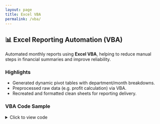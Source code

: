 ```yaml
---
layout: page
title: Excel VBA
permalink: /vba/
---
```


## 📊 Excel Reporting Automation (VBA)

Automated monthly reports using **Excel VBA**, helping to reduce manual steps in financial summaries and improve reliability.

### Highlights

- Generated dynamic pivot tables with department/month breakdowns.
- Preprocessed raw data (e.g. profit calculation) via VBA.
- Recreated and formatted clean sheets for reporting delivery.

### VBA Code Sample

<details>
<summary>Click to view code</summary>

```vba
Sub MonthlyReport()

    Dim wsData As Worksheet
    Dim wsReport As Worksheet
    Dim lastRow As Long
    Dim rng As Range
    Dim pivotCache As pivotCache
    Dim pivotTable As pivotTable
    Dim dataRange As Range
    
    ' Set worksheet references
    Set wsData = ThisWorkbook.Sheets("Data")
    
    ' Delete old Report if exists
    On Error Resume Next
    Application.DisplayAlerts = False
    ThisWorkbook.Sheets("Report").Delete
    Application.DisplayAlerts = True
    On Error GoTo 0

    ' Add new Report sheet
    Set wsReport = ThisWorkbook.Sheets.Add
    wsReport.Name = "Report"

    ' Add Profit column if not exists
    lastRow = wsData.Cells(wsData.Rows.Count, "A").End(xlUp).Row
    If wsData.Cells(1, 5).Value <> "Profit" Then
        wsData.Cells(1, 5).Value = "Profit"
        wsData.Range("E2:E" & lastRow).Formula = "=C2-D2"
        wsData.Range("E2:E" & lastRow).Value = wsData.Range("E2:E" & lastRow).Value
    End If

    ' Define data range
    Set dataRange = wsData.Range("A1").CurrentRegion

    ' Create pivot table cache
    Set pivotCache = ThisWorkbook.PivotCaches.Create( _
        SourceType:=xlDatabase, _
        SourceData:=dataRange)

    ' Create pivot table
    Set pivotTable = pivotCache.CreatePivotTable( _
        TableDestination:=wsReport.Range("A3"), _
        TableName:="MonthlySummary")

    ' Configure pivot table
    With pivotTable
        .PivotFields("Month").Orientation = xlRowField
        .PivotFields("Department").Orientation = xlColumnField
        .AddDataField .PivotFields("Profit"), "Total Profit", xlSum
    End With

    ' Title
    wsReport.Range("A1").Value = "Monthly Profit Summary"
    wsReport.Range("A1").Font.Size = 14
    wsReport.Range("A1").Font.Bold = True

    MsgBox "Monthly report generated on sheet 'Report'.", vbInformation

End Sub
```
</details>